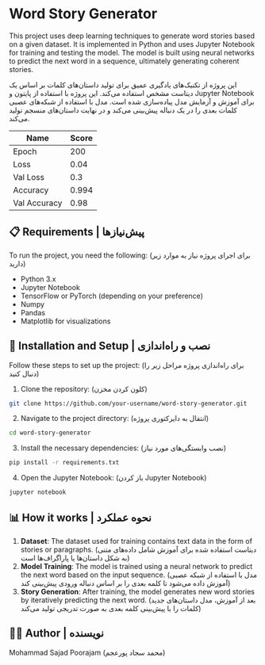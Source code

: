 # Word Story Generator 

This project uses deep learning techniques to generate word stories based on a given dataset. It is implemented in Python and uses Jupyter Notebook for training and testing the model. The model is built using neural networks to predict the next word in a sequence, ultimately generating coherent stories.

این پروژه از تکنیک‌های یادگیری عمیق برای تولید داستان‌های کلمات بر اساس یک دیتاست مشخص استفاده می‌کند. این پروژه با استفاده از پایتون و Jupyter Notebook برای آموزش و آزمایش مدل پیاده‌سازی شده است. مدل با استفاده از شبکه‌های عصبی کلمات بعدی را در یک دنباله پیش‌بینی می‌کند و در نهایت داستان‌های منسجم تولید می‌کند.

| Name  |Score   |
|-----------|------|
| Epoch     | 200 |
| Loss      | 0.04 |  
| Val Loss  | 0.3 |    
| Accuracy  | 0.994 |   
| Val Accuracy  | 0.98 |   


## 📋 Requirements | پیش‌نیازها

To run the project, you need the following: (برای اجرای پروژه نیاز به موارد زیر دارید)

- Python 3.x
- Jupyter Notebook
- TensorFlow or PyTorch (depending on your preference)
- Numpy
- Pandas
- Matplotlib for visualizations




## 🚀 Installation and Setup | نصب و راه‌اندازی

Follow these steps to set up the project: (برای راه‌اندازی پروژه مراحل زیر را دنبال کنید)

1. Clone the repository: (کلون کردن مخزن)

```bash
git clone https://github.com/your-username/word-story-generator.git
```
2. Navigate to the project directory: (انتقال به دایرکتوری پروژه)

```bash
cd word-story-generator
```
3. Install the necessary dependencies: (نصب وابستگی‌های مورد نیاز)
```bash
pip install -r requirements.txt
```
4. Open the Jupyter Notebook: (باز کردن Jupyter Notebook)
```bash
jupyter notebook
```

## 📊 How it works | نحوه عملکرد

1. **Dataset**: The dataset used for training contains text data in the form of stories or paragraphs. (دیتاست استفاده شده برای آموزش شامل داده‌های متنی به شکل داستان‌ها یا پاراگراف‌ها است)
2. **Model Training**: The model is trained using a neural network to predict the next word based on the input sequence. (مدل با استفاده از شبکه عصبی آموزش داده می‌شود تا کلمه بعدی را بر اساس دنباله ورودی پیش‌بینی کند)
3. **Story Generation**: After training, the model generates new word stories by iteratively predicting the next word. (بعد از آموزش، مدل داستان‌های جدید کلمات را با پیش‌بینی کلمه بعدی به صورت تدریجی تولید می‌کند)

## 🧑‍💻 Author | نویسنده

Mohammad Sajad Poorajam (محمد سجاد پورعجم)
